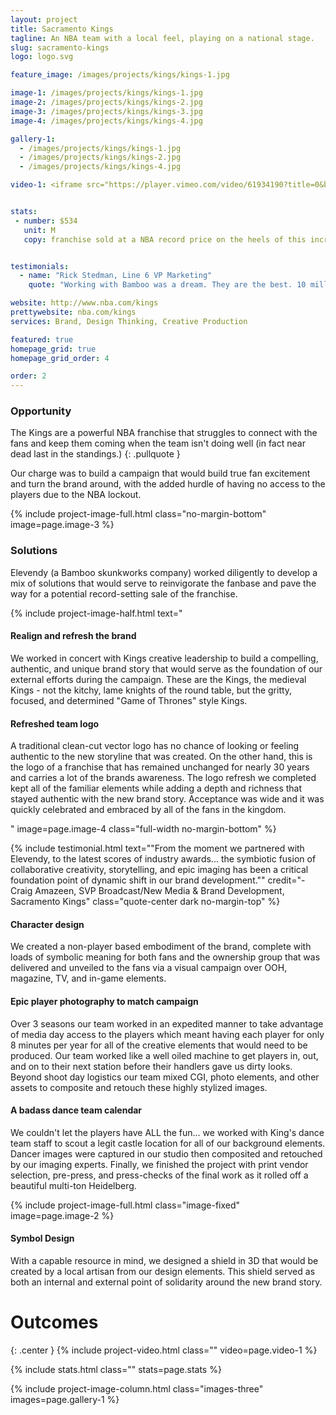 ```yaml
---
layout: project
title: Sacramento Kings
tagline: An NBA team with a local feel, playing on a national stage.
slug: sacramento-kings
logo: logo.svg

feature_image: /images/projects/kings/kings-1.jpg

image-1: /images/projects/kings/kings-1.jpg
image-2: /images/projects/kings/kings-2.jpg
image-3: /images/projects/kings/kings-3.jpg
image-4: /images/projects/kings/kings-4.jpg

gallery-1: 
  - /images/projects/kings/kings-1.jpg
  - /images/projects/kings/kings-2.jpg
  - /images/projects/kings/kings-4.jpg

video-1: <iframe src="https://player.vimeo.com/video/61934190?title=0&byline=0&portrait=0" width="500" height="281" frameborder="0" webkitallowfullscreen mozallowfullscreen allowfullscreen></iframe>


stats:
 - number: $534
   unit: M
   copy: franchise sold at a NBA record price on the heels of this incredible turnaround and fanbase reinvigoration


testimonials:
  - name: "Rick Stedman, Line 6 VP Marketing"
    quote: "Working with Bamboo was a dream. They are the best. 10 million-x return on our investment. Do it!"

website: http://www.nba.com/kings
prettywebsite: nba.com/kings
services: Brand, Design Thinking, Creative Production

featured: true
homepage_grid: true
homepage_grid_order: 4

order: 2
---
```

### Opportunity
The Kings are a powerful NBA franchise that struggles to connect with the fans and keep them coming when the team isn't doing well (in fact near dead last in the standings.)
{: .pullquote }

Our charge was to build a campaign that would build true fan excitement and turn the brand around, with the added hurdle of having no access to the players due to the NBA lockout.

{% include project-image-full.html class="no-margin-bottom" image=page.image-3 %}

### Solutions
Elevendy (a Bamboo skunkworks company) worked diligently to develop a mix of solutions that would serve to reinvigorate the fanbase and pave the way for a potential record-setting sale of the franchise.

{% include project-image-half.html text="<h4>Realign and refresh the brand</h4><p>We worked in concert with Kings creative leadership to build a compelling, authentic, and unique brand story that would serve as the foundation of our external efforts during the campaign. These are the Kings, the medieval Kings - not the kitchy, lame knights of the round table, but the gritty, focused, and determined \"Game of Thrones\" style Kings.</p><h4>Refreshed team logo</h4><p>A traditional clean-cut vector logo has no chance of looking or feeling authentic to the new storyline that was created. On the other hand, this is the logo of a franchise that has remained unchanged for nearly 30 years and carries a lot of the brands awareness. The logo refresh we completed kept all of the familiar elements while adding a depth and richness that stayed authentic with the new brand story. Acceptance was wide and it was quickly celebrated and embraced by all of the fans in the kingdom.</p>" image=page.image-4 class="full-width no-margin-bottom" %}

{% include testimonial.html text="\"From the moment we partnered with Elevendy, to the latest scores of industry awards... the symbiotic fusion of collaborative creativity, storytelling, and epic imaging has been a critical foundation point of dynamic shift in our brand development.\"" credit="- Craig Amazeen, SVP Broadcast/New Media & Brand Development, Sacramento Kings" class="quote-center dark no-margin-top" %}

#### Character design
We created a non-player based embodiment of the brand, complete with loads of symbolic meaning for both fans and the ownership group that was delivered and unveiled to the fans via a visual campaign over OOH, magazine, TV, and in-game elements.

#### Epic player photography to match campaign 
Over 3 seasons our team worked in an expedited manner to take advantage of media day access to the players which meant having each player for only 8 minutes per year for all of the creative elements that would need to be produced. Our team worked like a well oiled machine to get players in, out, and on to their next station before their handlers gave us dirty looks. Beyond shoot day logistics our team mixed CGI, photo elements, and other assets to composite and retouch these highly stylized images.

#### A badass dance team calendar
We couldn't let the players have ALL the fun... we worked with King's dance team staff to scout a legit castle location for all of our background elements. Dancer images were captured in our studio then composited and retouched by our imaging experts. Finally, we finished the project with print vendor selection, pre-press, and press-checks of the final work as it rolled off a beautiful multi-ton Heidelberg.

{% include project-image-full.html class="image-fixed" image=page.image-2 %}

#### Symbol Design
With a capable resource in mind, we designed a shield in 3D that would be created by a local artisan from our design elements. This shield served as both an internal and external point of solidarity around the new brand story.

# Outcomes 
{: .center }
{% include project-video.html class="" video=page.video-1 %}



{% include stats.html class="" stats=page.stats %}

{% include project-image-column.html class="images-three" images=page.gallery-1 %}

